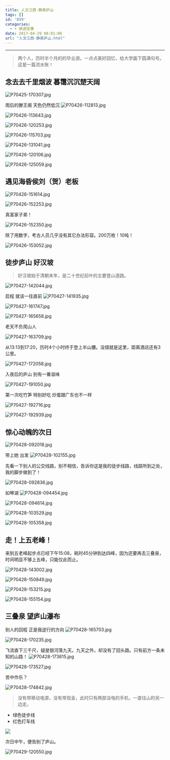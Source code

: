 ```yaml
---
title: 人文江西·静美庐山
tags: []
id: '859'
categories:
  - - 旅途往事
date: 2017-04-29 08:01:00
url: "人文江西·静美庐山.html"
---
```


* * *

> 两个人，历时半个月的的毕业游。一点点美好回忆，给大学画下圆满句号。这是一篇流水账！

##  念去去千里烟波 暮霭沉沉楚天阔

![P70425-170307.jpg](http://blog.dahouzi.cn/blog/picture/P70425-170307.jpg?imageView/2/w/800)

雨后的滕王阁 天色仍然低沉
![P70426-112813.jpg](http://blog.dahouzi.cn/blog/picture/P70426-112813.jpg?imageView/2/w/800)

![P70426-113643.jpg](http://blog.dahouzi.cn/blog/picture/P70426-113643.jpg?imageView/2/w/800)

![P70426-120253.jpg](http://blog.dahouzi.cn/blog/picture/P70426-120253.jpg?imageView/2/w/800)

![P70426-115703.jpg](http://blog.dahouzi.cn/blog/picture/P70426-115703.jpg?imageView/2/w/800)

![P70426-131041.jpg](http://blog.dahouzi.cn/blog/picture/P70426-131041.jpg?imageView/2/w/800)

![P70426-120106.jpg](http://blog.dahouzi.cn/blog/picture/P70426-120106.jpg?imageView/2/w/800)

![P70426-125059.jpg](http://blog.dahouzi.cn/blog/picture/P70426-125059.jpg?imageView/2/w/800)

##  遇见海昏侯刘（贺）老板

![P70426-151614.jpg](http://blog.dahouzi.cn/blog/picture/P70426-151614.jpg?imageView/2/w/800)

![P70426-152253.jpg](http://blog.dahouzi.cn/blog/picture/P70426-152253.jpg?imageView/2/w/800) 

真富家子弟！ 

![P70426-152350.jpg](http://blog.dahouzi.cn/blog/picture/P70426-152350.jpg?imageView/2/w/800) 

除了用数字，考古人员几乎没有其它办法形容。200万枚！10吨！ 

![P70426-153052.jpg](http://blog.dahouzi.cn/blog/picture/P70426-153052.jpg?imageView/2/w/800)

## 徒步庐山 好汉坡

> 好汉坡始于清朝末年，是二十世纪前叶的主要登山道路。

![P70427-142044.jpg](http://blog.dahouzi.cn/blog/picture/P70427-142044.jpg?imageView/2/w/800)

启程 就该一往直前
![P70427-141935.jpg](http://blog.dahouzi.cn/blog/picture/P70427-141935.jpg?imageView/2/w/800)

![P70427-161747.jpg](http://blog.dahouzi.cn/blog/picture/P70427-161747.jpg?imageView/2/w/800)

![P70427-165658.jpg](http://blog.dahouzi.cn/blog/picture/P70427-165658.jpg?imageView/2/w/800)

老天不负爬山人 

![P70427-163709.jpg](http://blog.dahouzi.cn/blog/picture/P70427-163709.jpg?imageView/2/w/800)

从13:13到17:20，历时4个小时终于登上半山腰。没错就是这里，距离酒店还有3公里。

![P70427-172058.jpg](http://blog.dahouzi.cn/blog/picture/P70427-172058.jpg?imageView/2/w/800)

入夜后的庐山 别有一番滋味 

![P70427-191050.jpg](http://blog.dahouzi.cn/blog/picture/P70427-191050.jpg?imageView/2/w/800)

第一次吃竹笋 特别好吃 炒蛋跟广东也不一样

![P70427-192716.jpg](http://blog.dahouzi.cn/blog/picture/P70427-192716.jpg?imageView/2/w/400)

![P70427-192939.jpg](http://blog.dahouzi.cn/blog/picture/P70427-192939.jpg?imageView/2/w/400)

##  惊心动魄的次日

![P70428-092018.jpg](http://blog.dahouzi.cn/blog/picture/P70428-092018.jpg?imageView/2/w/800)

带上她 出发 ![P70428-102155.jpg](http://blog.dahouzi.cn/blog/picture/P70428-102155.jpg?imageView/2/w/800)

先看一下别人的公交线路，别不相信，告诉你这是我的徒步线路，线路所到之处，我的脚步做到了！ 

![P70428-092836.jpg](http://blog.dahouzi.cn/blog/picture/P70428-092836.jpg?imageView/2/w/800)

如琴湖 ![P70428-094454.jpg](http://blog.dahouzi.cn/blog/picture/P70428-094454.jpg?imageView/2/w/800)

![P70428-094614.jpg](http://blog.dahouzi.cn/blog/picture/P70428-094614.jpg?imageView/2/w/800)

![P70428-103529.jpg](http://blog.dahouzi.cn/blog/picture/P70428-103529.jpg?imageView/2/w/800)

![P70428-105358.jpg](http://blog.dahouzi.cn/blog/picture/P70428-105358.jpg?imageView/2/w/800)

## 走！上五老峰！

来到五老峰起步点已经下午15:08，耗时45分钟到达四峰，因为还要再去三叠泉，时间明显不够上五峰，只能仅此而止。

 ![P70428-143002.jpg](http://blog.dahouzi.cn/blog/picture/P70428-143002.jpg?imageView/2/w/800)

![P70428-150849.jpg](http://blog.dahouzi.cn/blog/picture/P70428-150849.jpg?imageView/2/w/800)

![P70428-153215.jpg](http://blog.dahouzi.cn/blog/picture/P70428-153215.jpg?imageView/2/w/800)

![P70428-155154.jpg](http://blog.dahouzi.cn/blog/picture/P70428-155154.jpg?imageView/2/w/800)

## 三叠泉 望庐山瀑布

别人的回程 正是我逆行的方向 ![P70428-165703.jpg](http://blog.dahouzi.cn/blog/picture/P70428-165703.jpg?imageView/2/w/800)

![P70428-170235.jpg](http://blog.dahouzi.cn/blog/picture/P70428-170235.jpg?imageView/2/w/800)

飞流直下三千尺，疑是银河落九天。九天之外，却没有了回头路。只有前方一条未知的山路！ ![P70428-173615.jpg](http://blog.dahouzi.cn/blog/picture/P70428-173615.jpg?imageView/2/w/800)

![P70428-173527.jpg](http://blog.dahouzi.cn/blog/picture/P70428-173527.jpg?imageView/2/w/800) 

苦中作乐？

![P70428-174842.jpg](http://blog.dahouzi.cn/blog/picture/P70428-174842.jpg?imageView/2/w/800)

> 没有带移动电源，没有带现金，此时只有两部没电的手机，一直往山的另一边走。

*   绿色徒步线
*   红色打车线

![](http://blog.dahouzi.cn/blog/picture/1621169446.png?imageView/2/w/800)

次日中午，便告别了庐山。 

![P70429-120550.jpg](http://blog.dahouzi.cn/blog/picture/P70429-120550.jpg?imageView/2/w/800)